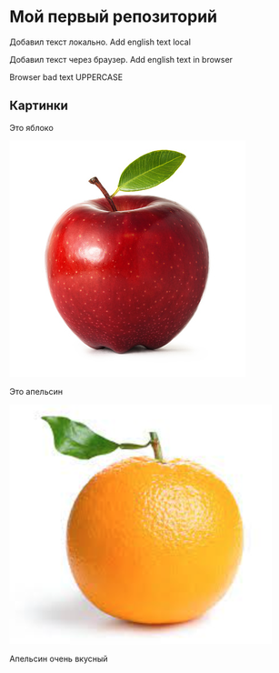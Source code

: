 # Мой первый репозиторий

Добавил текст локально. Add english text local

Добавил текст через браузер. Add english text in browser


Browser bad text
UPPERCASE

## Картинки
Это яблоко

![Это яблоко](apple.jpg)

Это апельсин

![Это яблоко](orange.png)

Апельсин очень вкусный